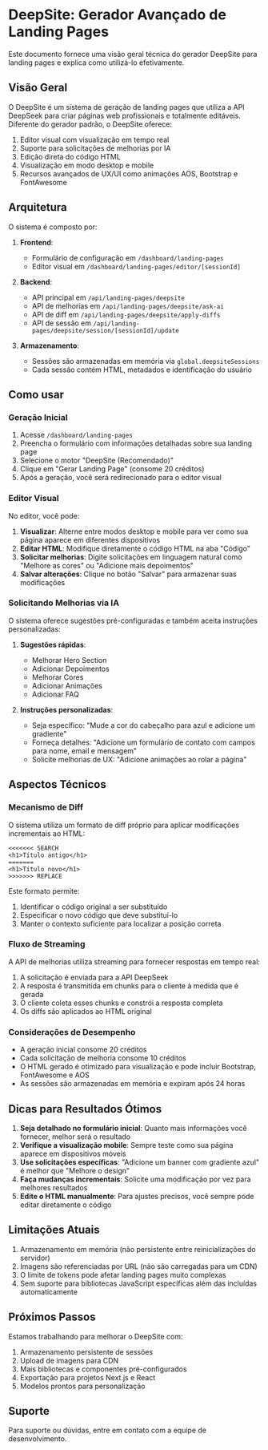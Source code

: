 # DeepSite: Gerador Avançado de Landing Pages

Este documento fornece uma visão geral técnica do gerador DeepSite para landing pages e explica como utilizá-lo efetivamente.

## Visão Geral

O DeepSite é um sistema de geração de landing pages que utiliza a API DeepSeek para criar páginas web profissionais e totalmente editáveis. Diferente do gerador padrão, o DeepSite oferece:

1. Editor visual com visualização em tempo real
2. Suporte para solicitações de melhorias por IA
3. Edição direta do código HTML
4. Visualização em modo desktop e mobile
5. Recursos avançados de UX/UI como animações AOS, Bootstrap e FontAwesome

## Arquitetura

O sistema é composto por:

1. **Frontend**:
   - Formulário de configuração em `/dashboard/landing-pages`
   - Editor visual em `/dashboard/landing-pages/editor/[sessionId]`

2. **Backend**:
   - API principal em `/api/landing-pages/deepsite`
   - API de melhorias em `/api/landing-pages/deepsite/ask-ai`
   - API de diff em `/api/landing-pages/deepsite/apply-diffs`
   - API de sessão em `/api/landing-pages/deepsite/session/[sessionId]/update`

3. **Armazenamento**:
   - Sessões são armazenadas em memória via `global.deepsiteSessions`
   - Cada sessão contém HTML, metadados e identificação do usuário

## Como usar

### Geração Inicial

1. Acesse `/dashboard/landing-pages`
2. Preencha o formulário com informações detalhadas sobre sua landing page
3. Selecione o motor "DeepSite (Recomendado)"
4. Clique em "Gerar Landing Page" (consome 20 créditos)
5. Após a geração, você será redirecionado para o editor visual

### Editor Visual

No editor, você pode:

1. **Visualizar**: Alterne entre modos desktop e mobile para ver como sua página aparece em diferentes dispositivos
2. **Editar HTML**: Modifique diretamente o código HTML na aba "Código"
3. **Solicitar melhorias**: Digite solicitações em linguagem natural como "Melhore as cores" ou "Adicione mais depoimentos"
4. **Salvar alterações**: Clique no botão "Salvar" para armazenar suas modificações

### Solicitando Melhorias via IA

O sistema oferece sugestões pré-configuradas e também aceita instruções personalizadas:

1. **Sugestões rápidas**:
   - Melhorar Hero Section
   - Adicionar Depoimentos
   - Melhorar Cores
   - Adicionar Animações
   - Adicionar FAQ

2. **Instruções personalizadas**:
   - Seja específico: "Mude a cor do cabeçalho para azul e adicione um gradiente"
   - Forneça detalhes: "Adicione um formulário de contato com campos para nome, email e mensagem"
   - Solicite melhorias de UX: "Adicione animações ao rolar a página"

## Aspectos Técnicos

### Mecanismo de Diff

O sistema utiliza um formato de diff próprio para aplicar modificações incrementais ao HTML:

```
<<<<<<< SEARCH
<h1>Título antigo</h1>
=======
<h1>Título novo</h1>
>>>>>>> REPLACE
```

Este formato permite:
1. Identificar o código original a ser substituído
2. Especificar o novo código que deve substituí-lo
3. Manter o contexto suficiente para localizar a posição correta

### Fluxo de Streaming

A API de melhorias utiliza streaming para fornecer respostas em tempo real:

1. A solicitação é enviada para a API DeepSeek
2. A resposta é transmitida em chunks para o cliente à medida que é gerada
3. O cliente coleta esses chunks e constrói a resposta completa
4. Os diffs são aplicados ao HTML original

### Considerações de Desempenho

- A geração inicial consome 20 créditos
- Cada solicitação de melhoria consome 10 créditos
- O HTML gerado é otimizado para visualização e pode incluir Bootstrap, FontAwesome e AOS
- As sessões são armazenadas em memória e expiram após 24 horas

## Dicas para Resultados Ótimos

1. **Seja detalhado no formulário inicial**: Quanto mais informações você fornecer, melhor será o resultado
2. **Verifique a visualização mobile**: Sempre teste como sua página aparece em dispositivos móveis
3. **Use solicitações específicas**: "Adicione um banner com gradiente azul" é melhor que "Melhore o design"
4. **Faça mudanças incrementais**: Solicite uma modificação por vez para melhores resultados
5. **Edite o HTML manualmente**: Para ajustes precisos, você sempre pode editar diretamente o código

## Limitações Atuais

1. Armazenamento em memória (não persistente entre reinicializações do servidor)
2. Imagens são referenciadas por URL (não são carregadas para um CDN)
3. O limite de tokens pode afetar landing pages muito complexas
4. Sem suporte para bibliotecas JavaScript específicas além das incluídas automaticamente

## Próximos Passos

Estamos trabalhando para melhorar o DeepSite com:

1. Armazenamento persistente de sessões
2. Upload de imagens para CDN
3. Mais bibliotecas e componentes pré-configurados
4. Exportação para projetos Next.js e React
5. Modelos prontos para personalização

## Suporte

Para suporte ou dúvidas, entre em contato com a equipe de desenvolvimento. 